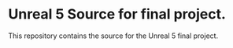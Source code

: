 # Unreal 5 Source for final project.

This repository contains the source for the Unreal 5 final project.